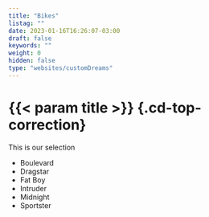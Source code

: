 ```yaml
---
title: "Bikes"
listag: ""
date: 2023-01-16T16:26:07-03:00
draft: false
keywords: ""
weight: 0
hidden: false
type: "websites/customDreams"
---
```

# {{< param title >}} {.cd-top-correction}

This is our selection

- Boulevard
- Dragstar
- Fat Boy
- Intruder
- Midnight
- Sportster
